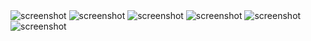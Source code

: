 <img src="https://github.com/its-mahi/googlers/blob/main/ScreenShots/Screenshot%202023-09-24%20at%202.31.44%20PM.png" alt="screenshot">

<img src="https://github.com/its-mahi/googlers/blob/main/ScreenShots/Screenshot%202023-09-24%20at%202.30.12%20PM.png" alt="screenshot">

<img src="https://github.com/its-mahi/googlers/blob/main/ScreenShots/Screenshot%202023-09-24%20at%202.31.20%20PM.png" alt="screenshot">

<img src="https://github.com/its-mahi/googlers/blob/main/ScreenShots/Screenshot%202023-09-24%20at%202.53.21%20PM.png" alt="screenshot">

<img src="https://github.com/its-mahi/googlers/blob/main/ScreenShots/Screenshot%202023-09-24%20at%202.59.21%20PM.png" alt="screenshot">

<img src="https://github.com/its-mahi/googlers/blob/main/ScreenShots/Screenshot%202023-09-24%20at%202.28.37%20PM.png" alt="screenshot">
